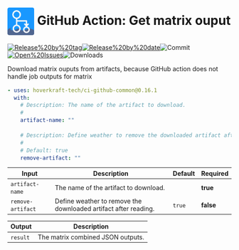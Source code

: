 <!-- start title -->

# <img src=".github/ghadocs/branding.svg" width="60px" align="center" alt="branding<icon:download-cloud color:gray-dark>" /> GitHub Action: Get matrix ouput

<!-- end title -->
<!--
// jscpd:ignore-start
-->
<!-- start badges -->

<a href="https%3A%2F%2Fgithub.com%2Fhoverkraft-tech%2Fci-github-common%2Freleases%2Flatest"><img src="https://img.shields.io/github/v/release/hoverkraft-tech/ci-github-common?display_name=tag&sort=semver&logo=github&style=flat-square" alt="Release%20by%20tag" /></a><a href="https%3A%2F%2Fgithub.com%2Fhoverkraft-tech%2Fci-github-common%2Freleases%2Flatest"><img src="https://img.shields.io/github/release-date/hoverkraft-tech/ci-github-common?display_name=tag&sort=semver&logo=github&style=flat-square" alt="Release%20by%20date" /></a><img src="https://img.shields.io/github/last-commit/hoverkraft-tech/ci-github-common?logo=github&style=flat-square" alt="Commit" /><a href="https%3A%2F%2Fgithub.com%2Fhoverkraft-tech%2Fci-github-common%2Fissues"><img src="https://img.shields.io/github/issues/hoverkraft-tech/ci-github-common?logo=github&style=flat-square" alt="Open%20Issues" /></a><img src="https://img.shields.io/github/downloads/hoverkraft-tech/ci-github-common/total?logo=github&style=flat-square" alt="Downloads" />

<!-- end badges -->
<!--
// jscpd:ignore-end
-->
<!-- start description -->

Download matrix ouputs from artifacts, because GitHub action does not handle job outputs for matrix

<!-- end description -->
<!-- start contents -->
<!-- end contents -->
<!-- start usage -->

```yaml
- uses: hoverkraft-tech/ci-github-common@0.16.1
  with:
    # Description: The name of the artifact to download.
    #
    artifact-name: ""

    # Description: Define weather to remove the downloaded artifact after reading.
    #
    # Default: true
    remove-artifact: ""
```

<!-- end usage -->
<!-- start inputs -->

| **Input**                    | **Description**                                                 | **Default**       | **Required** |
| ---------------------------- | --------------------------------------------------------------- | ----------------- | ------------ |
| <code>artifact-name</code>   | The name of the artifact to download.                           |                   | **true**     |
| <code>remove-artifact</code> | Define weather to remove the downloaded artifact after reading. | <code>true</code> | **false**    |

<!-- end inputs -->
<!-- start outputs -->

| **Output**          | **Description**                   |
| ------------------- | --------------------------------- |
| <code>result</code> | The matrix combined JSON outputs. |

<!-- end outputs -->
<!-- start [.github/ghadocs/examples/] -->
<!-- end [.github/ghadocs/examples/] -->
